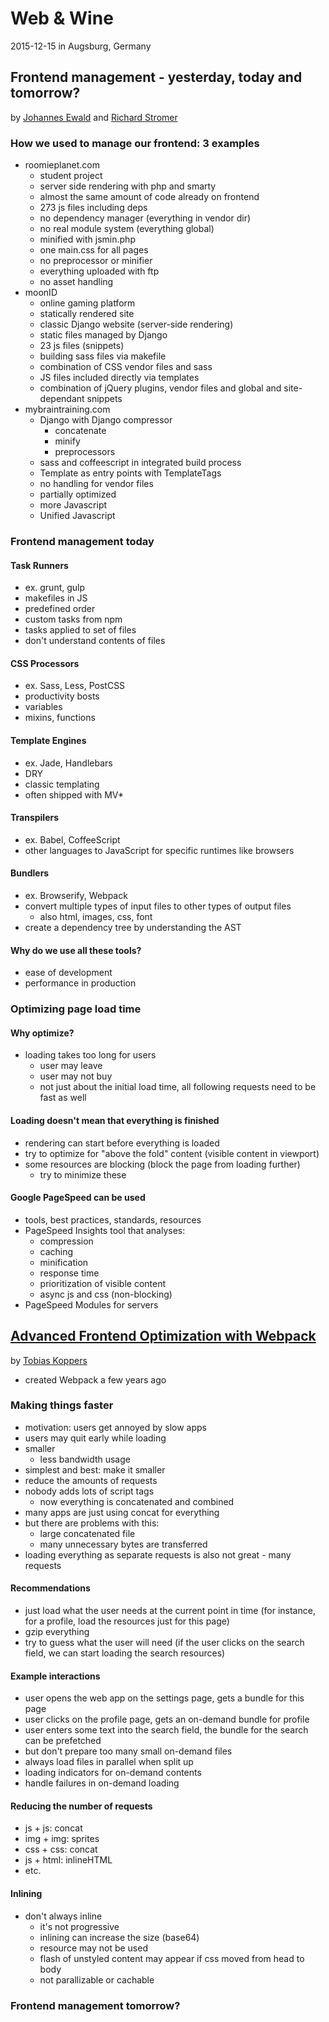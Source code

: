 # Web & Wine

2015-12-15 in Augsburg, Germany

## Frontend management - yesterday, today and tomorrow?

by [Johannes Ewald](https://twitter.com/jhnnns) and [Richard Stromer](https://twitter.com/noxannet)

### How we used to manage our frontend: 3 examples

- roomieplanet.com
  - student project
  - server side rendering with php and smarty
  - almost the same amount of code already on frontend
  - 273 js files including deps
  - no dependency manager (everything in vendor dir)
  - no real module system (everything global)
  - minified with jsmin.php
  - one main.css for all pages
  - no preprocessor or minifier
  - everything uploaded with ftp
  - no asset handling
- moonID
  - online gaming platform
  - statically rendered site
  - classic Django website (server-side rendering)
  - static files managed by Django
  - 23 js files (snippets)
  - building sass files via makefile
  - combination of CSS vendor files and sass
  - JS files included directly via templates
  - combination of jQuery plugins, vendor files and global and site-dependant snippets
- mybraintraining.com
  - Django with Django compressor
    - concatenate
    - minify
    - preprocessors
  - sass and coffeescript in integrated build process
  - Template as entry points with TemplateTags
  - no handling for vendor files
  - partially optimized
  - more Javascript
  - Unified Javascript

### Frontend management today

#### Task Runners

- ex. grunt, gulp
- makefiles in JS
- predefined order
- custom tasks from npm
- tasks applied to set of files
- don't understand contents of files

#### CSS Processors

- ex. Sass, Less, PostCSS
- productivity bosts
- variables
- mixins, functions

#### Template Engines

- ex. Jade, Handlebars
- DRY
- classic templating
- often shipped with MV*

#### Transpilers

- ex. Babel, CoffeeScript
- other languages to JavaScript for specific runtimes like browsers

#### Bundlers

- ex. Browserify, Webpack
- convert multiple types of input files to other types of output files
  - also html, images, css, font
- create a dependency tree by understanding the AST

#### Why do we use all these tools?

- ease of development
- performance in production

### Optimizing page load time

#### Why optimize?

- loading takes too long for users
  - user may leave
  - user may not buy
  - not just about the initial load time, all following requests need to be fast as well

#### Loading doesn't mean that everything is finished

- rendering can start before everything is loaded
- try to optimize for "above the fold" content (visible content in viewport)
- some resources are blocking (block the page from loading further)
  - try to minimize these

#### Google PageSpeed can be used

- tools, best practices, standards, resources
- PageSpeed Insights tool that analyses:
  - compression
  - caching
  - minification
  - response time
  - prioritization of visible content
  - async js and css (non-blocking)
- PageSpeed Modules for servers

## [Advanced Frontend Optimization with Webpack](https://sokra.github.io/slides/frontend-optimize)

by [Tobias Koppers](https://github.com/sokra)

- created Webpack a few years ago

### Making things faster

- motivation: users get annoyed by slow apps
- users may quit early while loading
- smaller
  - less bandwidth usage
- simplest and best: make it smaller
- reduce the amounts of requests
- nobody adds lots of script tags
  - now everything is concatenated and combined
- many apps are just using concat for everything
- but there are problems with this:
  - large concatenated file
  - many unnecessary bytes are transferred
- loading everything as separate requests is also not great - many requests

#### Recommendations

- just load what the user needs at the current point in time (for instance, for a profile, load the resources just for this page)
- gzip everything
- try to guess what the user will need (if the user clicks on the search field, we can start loading the search resources)

#### Example interactions

- user opens the web app on the settings page, gets a bundle for this page
- user clicks on the profile page, gets an on-demand bundle for profile
- user enters some text into the search field, the bundle for the search can be prefetched
- but don't prepare too many small on-demand files
- always load files in parallel when split up
- loading indicators for on-demand contents
- handle failures in on-demand loading

#### Reducing the number of requests

- js + js: concat
- img + img: sprites
- css + css: concat
- js + html: inlineHTML
- etc.

#### Inlining

- don't always inline
  - it's not progressive
  - inlining can increase the size (base64)
  - resource may not be used
  - flash of unstyled content may appear if css moved from head to body
  - not parallizable or cachable

### Frontend management tomorrow?
